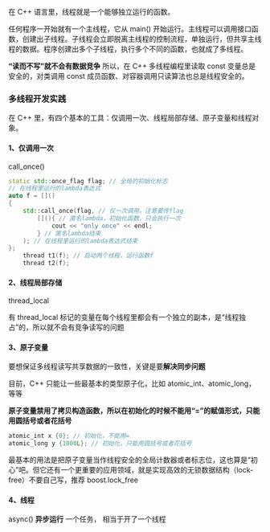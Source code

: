 在 C++ 语言里，线程就是一个能够独立运行的函数。

任何程序一开始就有一个主线程，它从 main() 开始运行。主线程可以调用接口函数，创建出子线程。子线程会立即脱离主线程的控制流程，单独运行，但共享主线程的数据。程序创建出多个子线程，执行多个不同的函数，也就成了多线程。


**“读而不写”就不会有数据竞争** 所以，在 C++ 多线程编程里读取 const 变量总是安全的，对类调用 const 成员函数、对容器调用只读算法也总是线程安全的。



### 多线程开发实践

在 C++ 里，有四个基本的工具：仅调用一次、线程局部存储、原子变量和线程对象。

#### 1、仅调用一次

call_once()


```C++
static std::once_flag flag; // 全局的初始化标志
// 在线程里运行的lambda表达式
auto f = []()
{ 
    std::call_once(flag, // 仅一次调用，注意要传flag 
        [](){ // 匿名lambda，初始化函数，只会执行一次 
            cout << "only once" << endl; 
        } // 匿名lambda结束 
    ); // 在线程里运行的lambda表达式结束
};
    thread t1(f); // 启动两个线程，运行函数f
    thread t2(f);
```

#### 2、线程局部存储

thread_local

有 thread_local 标记的变量在每个线程里都会有一个独立的副本，是“线程独占”的，所以就不会有竞争读写的问题


#### 3、原子变量

要想保证多线程读写共享数据的一致性，关键是要**解决同步问题**

目前，C++ 只能让一些最基本的类型原子化，比如 atomic_int、atomic_long，等等

**原子变量禁用了拷贝构造函数，所以在初始化的时候不能用“=”的赋值形式，只能用圆括号或者花括号**

```C++ 
atomic_int x {0}; // 初始化，不能用=
atomic_long y {1000L}; // 初始化，只能用圆括号或者花括号
```

最基本的用法是把原子变量当作线程安全的全局计数器或者标志位，这也算是“初心”吧。但它还有一个更重要的应用领域，就是实现高效的无锁数据结构（lock-free）不要自己写，推荐 boost.lock_free

#### 4、线程

async()  **异步运行** 一个任务， 相当于开了一个线程
